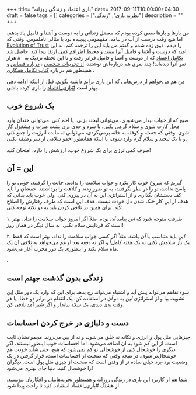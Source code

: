 +++
title= "بازی اعتماد و زندگی روزانه"
date= 2017-09-11T10:00:00+04:30
draft = false
tags = []
categories = ["نظریه بازی", "زندگی"]
description = ""
+++

من بارها و بارها سعی کرده بودم که معضل زندانی را به دوست و آشنا و فامیل یاد بدهم، اما هیچ وقت درست از آب در نیامد.
مفهمومی پیچیده بود با مثالی ناملموس. وقتی که 
[Evolution of Trust](http://ncase.me/trust/)
را دیدم، ذوق زده شدم و گفتم من باید این را ترجمه کنم، به این امید که دوست و آشنا و فامیل آنرا ببینند و محیط اطرافم کمی ارتقا پیدا کند. 
حاصل شد 
[تکامل اعتماد](https://hamed.github.io/trust/)
که از دوست و آشنا و فامیل فراتر رفت و تا این لحظه نزدیک به ۸۰ هزار نفر آنرا دیده‌اند!
چند نفری هم درباره‌اش نوشتند،
[از تجربیات شخصی](http://bisto7.ir/%DA%86%D8%B1%D8%A7-%D8%A8%D8%A7%DB%8C%D8%AF-%D9%85%DB%8C%D9%85%D9%88%D9%86%D9%90-%D9%85%D9%82%D9%84%D8%AF%D9%90-%D9%85%D9%87%D8%B1%D8%A8%D8%A7%D9%86-%D8%A8%D8%A7%D8%B4%DB%8C%D9%85%D8%9F/)
،
[درباره قصاص](http://manqus.blog.ir/1396/05/25/%D9%88-%D9%84%DA%A9%D9%85-%D9%81%DB%8C-%D8%A7%D9%84%D9%82%D8%B5%D8%A7%D8%B5-%D8%AD%DB%8C%D8%A7%D8%AA)
و همینطور هم در باره
[کتاب تکامل همکاری](http://ahmadness.ir/the-evolution-of-cooperation/)
.

من هم می‌خواهم از درس‌هایی که این بازی برایم داشته بگویم.
قبل از اینکه ادامه دهی بهتر است [#بازی_اعتماد](https://hamed.github.io/trust/) را بازی کرده باشی.

<!--more-->

## یک شروع خوب
صبح که از خواب بیدار می‌شودی، می‌توانی لبخند بزنی، یا اخم کنی. می‌توانی خندان وارد محل کارت شوی و سلام گرمی بکنی، یا سرد و جدی بری پشت میزت و مشغول کار شوی. وقتی که خسته و کوفته به خانه بر‌می‌گردی، می‌توانی ته مانده انرژیت را جمع کنی و با یک لبخند و سلام گرم وارد شوی، یا اینکه همانطور اخمو سلامی از سر وظیفه بکنی.

صرف کمی‌انرژی برای یک شروع خوب، ارزشش را دارد، امتحان کنید!


## این = آن
گیریم که شروع خوب کار نکرد و جواب سلامت را ندادند، حالت را گرفتند، خوبی تو را پاسخ ندادند، تو را در نظر نگرفتند، به تو ضرر زدند و کلاهت را برداشتند. 
حقشان را باید کف دستشان بگذاری و از استراتژی این به آن در پیروی کنی. 
ولی خوب باید بدانی که هدف از این کار خنک شدن دل خودت نیست. 
هدف این است که طرف رفتارش را اصلاح کند. 
برای همین در تلافی کردن باید به دو نکته توجه کنی:

۱. طرفت متوجه شود که *این* پیامد *آن* بوده. مثلاً اگر امروز جواب سلامت را نداد، بهتر است که فردایش سلام نکنی. نه سال دیگر در همان روز!

۲. *این* باید متناسب با *آن* باشد. مثلاً اگر کسی جواب سلامت را نداد، بهتر است که فقط یک بار سلامش نکنی نه یک هفته کامل! و اگر نه دفعه بعد او هم می‌خواهد به تلافی آن یک ماه سلام نکند و اینطوری یک دور مخرب أغاز می‌شود. 

.

## زندگی بدون گذشت جهنم است
سوء تفاهم می‌‌تواند پیش آید و اشتباه می‌تواند رخ بدهد برای این که وارد یک دور مثل 
[این](https://www.instagram.com/p/BX3ifTKBmQy/?taken-by=hamed.allaei)
نشوید، بیا و از استراتژی *این به دو آن در* استفاده کن. یک انتقام در برابر دو خطا.
یا هر وقت بدی دیدی، یک سکه بیانداز و اگر شیر آمد تلافی کن. 

## دست و دلبازی در خرج کردن احساسات
چیزهایی مثل پول و انرژی و تکانه نه خلق می‌شوند و نه از بین می‌روند. مجموعشان ثابت است. از این کم شود به آن اضافه می‌شود. اما احساسات خوب اینطور نیستند، اگر دیگری را خوشحال کنی از خوشحالی تو کم نمی‌شود که هیچ، حتی شاید خودت هم خوشحال‌تر شوی. در نتیجه وقتی که صحبت از احساسات است، قرار گرفتن در یک وضعیت برد-برد خیلی ساده تر از وقتی است که صحبت از چیزی مثل پول است. دیگران را خوشحال کنید، دنیا جای بهتری می‌شود!


شما هم از کاربرد این بازی در زندگی روزانه و همینطور تجربه‌هایتان و افکارتان بنویسید. از هشتگ #بازی_اعتماد استفاده کنید تا راحت پیدا شود.






